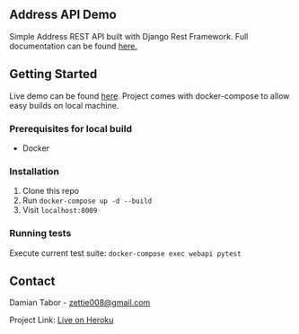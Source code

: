 <!-- ABOUT THE PROJECT -->
## Address API Demo

Simple Address REST API built with Django Rest Framework. Full documentation can be found [here.](https://address-api-demo.herokuapp.com/docs/)

<!-- GETTING STARTED -->
## Getting Started

Live demo can be found [here](https://address-api-demo.herokuapp.com/docs/). Project comes with docker-compose to allow easy builds on local machine. 

### Prerequisites for local build
* Docker

### Installation

1. Clone this repo
2. Run ```docker-compose up -d --build```
3. Visit ```localhost:8009```

### Running tests
Execute current test suite: ```docker-compose exec webapi pytest``` 

<!-- CONTACT -->
## Contact

Damian Tabor - zettie008@gmail.com

Project Link: [Live on Heroku](https://address-api-demo.herokuapp.com/docs) 



